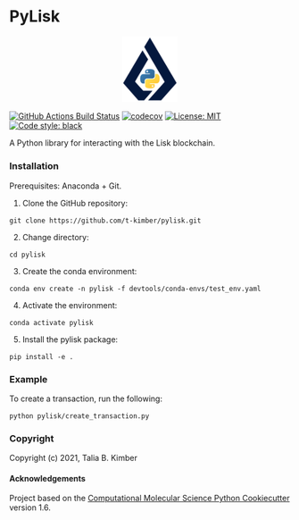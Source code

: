 PyLisk
==============================
<p align="center">
  <img src="docs/_static/pylisk_logo.png" width="100"/>
</p>

[//]: # (Badges)
[![GitHub Actions Build Status](https://github.com/t-kimber/pylisk/workflows/CI/badge.svg)](https://github.com/t-kimber/pylisk/actions?query=workflow%3ACI)
[![codecov](https://codecov.io/gh/t-kimber/pylisk/branch/main/graph/badge.svg)](https://codecov.io/gh/t-kimber/pylisk/branch/main)
[![License: MIT](https://img.shields.io/badge/License-MIT-blue.svg)](https://opensource.org/licenses/MIT)
[![Code style: black](https://img.shields.io/badge/code%20style-black-000000.svg)](https://github.com/psf/black)

A Python library for interacting with the Lisk blockchain.

### Installation

Prerequisites: Anaconda + Git.

1. Clone the GitHub repository:
```console
git clone https://github.com/t-kimber/pylisk.git
```

2. Change directory:
```console
cd pylisk
```
3. Create the conda environment:

```console
conda env create -n pylisk -f devtools/conda-envs/test_env.yaml
```

4. Activate the environment:

```console
conda activate pylisk
```

5. Install the pylisk package:
```console
pip install -e .
```

### Example

To create a transaction, run the following:

```console
python pylisk/create_transaction.py
```

### Copyright

Copyright (c) 2021, Talia B. Kimber


#### Acknowledgements

Project based on the
[Computational Molecular Science Python Cookiecutter](https://github.com/molssi/cookiecutter-cms) version 1.6.

